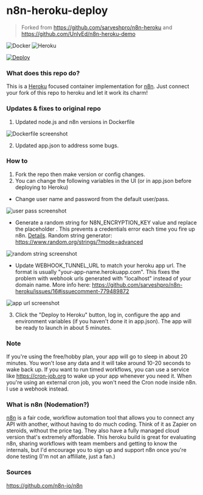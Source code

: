 # n8n-heroku-deploy

> Forked from https://github.com/sarveshpro/n8n-heroku and https://github.com/UnlyEd/n8n-heroku-demo  

 ![Docker](https://github.com/yamini/n8n-heroku-deploy/workflows/Docker/badge.svg) ![Heroku](https://github.com/yamini/n8n-heroku-deploy/workflows/Heroku/badge.svg)

[![Deploy](https://www.herokucdn.com/deploy/button.svg)](https://heroku.com/deploy?template=https://github.com/yamini/n8n-heroku-deploy)


### What does this repo do?
This is a [Heroku](https://heroku.com/) focused container implementation for [n8n](https://n8n.io/). Just connect your fork of this repo to heroku and let it work its charm!


### Updates & fixes to original repo

1. Updated node.js and n8n versions in Dockerfile

![Dockerfile screenshot](https://p132.p1.n0.cdn.getcloudapp.com/items/z8uO6xnw/9245aaf4-c6bd-41dc-93e4-daa94aca8644.jpg?v=662341673999c036dfe6cc0eaae9104f)
 
2. Updated app.json to address some bugs. 


### How to
1. Fork the repo then make version or config changes. 
2. You can change the following variables in the UI (or in app.json before deploying to Heroku)

* Change user name and password from the default user/pass. 

![user pass screenshot](https://p132.p1.n0.cdn.getcloudapp.com/items/Z4uKoY8J/6ca10242-3f78-417a-b627-cd57d0e567bb.jpg?v=970f1d3cb51a57365a42e6f9a20f7a9f)

* Generate a random string for N8N_ENCRYPTION_KEY value and replace the placeholder . This prevents a credentials error each time you fire up n8n. [Details](https://www.notion.so/n8n-to-heroku-648b270a92524949a5f45bf1261c63f1#3386127000fc4de4837f6c8e907fc7d9). Random string generator: https://www.random.org/strings/?mode=advanced 

![random string screenshot](https://p132.p1.n0.cdn.getcloudapp.com/items/jkuPLQWX/2226d591-0d8c-4e56-9bf9-cae63af43340.jpg?v=5ba751955ac36ad6c9c460f4b8781f98)

*  Update WEBHOOK_TUNNEL_URL to match your heroku app url. The format is usually "your-app-name.herokuapp.com". This fixes the problem with webhook urls generated with "localhost" instead of your domain name. More info here: https://github.com/sarveshpro/n8n-heroku/issues/16#issuecomment-779489872 

![app url screenshot](https://p132.p1.n0.cdn.getcloudapp.com/items/z8uO68o1/03f29f3b-f307-4835-98e2-8a7f1e8715f7.jpg?v=abbe83c03160bfc87d89e24766975230)

3. Click the "Deploy to Heroku" button, log in, configure the app and environment variables (if you haven't done it in app.json). The app will be ready to launch in about 5 minutes. 

### Note
If you're using the free/hobby plan, your app will go to sleep in about 20 minutes. You won't lose any data and it will take around 10-20 seconds to wake back up. If you want to run timed workflows, you can use a service like https://cron-job.org to wake up your app whenever you need it. When you're using an external cron job, you won't need the Cron node inside n8n. I use a webhook instead.


### What is n8n (Nodemation?)
[n8n](https://n8n.io/) is a fair code, workflow automation tool that allows you to connect any API with another, without having to do much coding. Think of it as Zapier on steroids, without the price tag. They also have a fully managed cloud version that's extremely affordable. This heroku build is great for evaluating n8n, sharing workflows with team members and getting to know the internals, but I'd encourage you to sign up and support n8n once you're done testing (I'm not an affiliate, just a fan.)


### Sources

https://github.com/n8n-io/n8n

